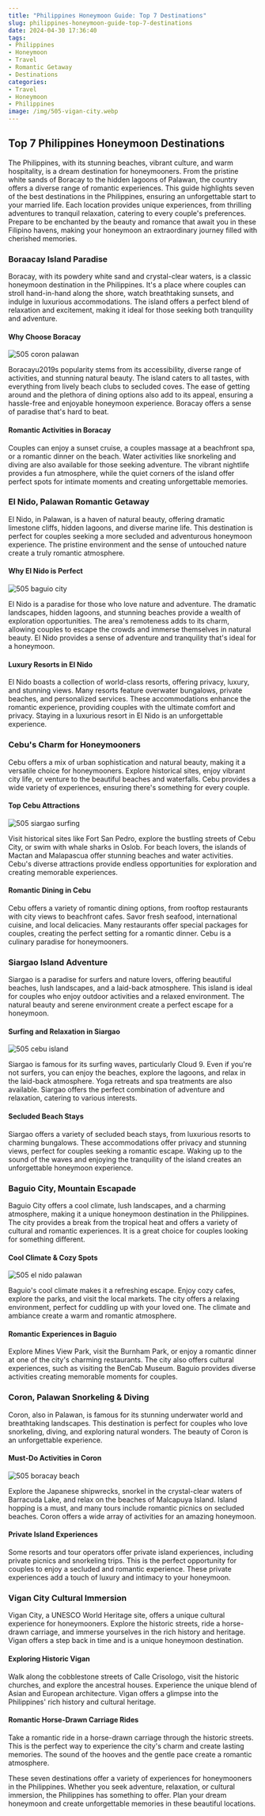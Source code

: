 ```yaml
---
title: "Philippines Honeymoon Guide: Top 7 Destinations"
slug: philippines-honeymoon-guide-top-7-destinations
date: 2024-04-30 17:36:40
tags:
- Philippines
- Honeymoon
- Travel
- Romantic Getaway
- Destinations
categories:
- Travel
- Honeymoon
- Philippines
image: /img/505-vigan-city.webp 
---
```

## Top 7 Philippines Honeymoon Destinations

The Philippines, with its stunning beaches, vibrant culture, and warm hospitality, is a dream destination for honeymooners. From the pristine white sands of Boracay to the hidden lagoons of Palawan, the country offers a diverse range of romantic experiences. This guide highlights seven of the best destinations in the Philippines, ensuring an unforgettable start to your married life. Each location provides unique experiences, from thrilling adventures to tranquil relaxation, catering to every couple's preferences. Prepare to be enchanted by the beauty and romance that await you in these Filipino havens, making your honeymoon an extraordinary journey filled with cherished memories.

### Boraacay Island Paradise

Boracay, with its powdery white sand and crystal-clear waters, is a classic honeymoon destination in the Philippines. It's a place where couples can stroll hand-in-hand along the shore, watch breathtaking sunsets, and indulge in luxurious accommodations. The island offers a perfect blend of relaxation and excitement, making it ideal for those seeking both tranquility and adventure.

#### Why Choose Boracay

![505 coron palawan](/img/505-coron-palawan.webp)

Boracayu2019s popularity stems from its accessibility, diverse range of activities, and stunning natural beauty. The island caters to all tastes, with everything from lively beach clubs to secluded coves. The ease of getting around and the plethora of dining options also add to its appeal, ensuring a hassle-free and enjoyable honeymoon experience. Boracay offers a sense of paradise that's hard to beat.

#### Romantic Activities in Boracay

Couples can enjoy a sunset cruise, a couples massage at a beachfront spa, or a romantic dinner on the beach. Water activities like snorkeling and diving are also available for those seeking adventure. The vibrant nightlife provides a fun atmosphere, while the quiet corners of the island offer perfect spots for intimate moments and creating unforgettable memories.

### El Nido, Palawan Romantic Getaway

El Nido, in Palawan, is a haven of natural beauty, offering dramatic limestone cliffs, hidden lagoons, and diverse marine life. This destination is perfect for couples seeking a more secluded and adventurous honeymoon experience. The pristine environment and the sense of untouched nature create a truly romantic atmosphere.

#### Why El Nido is Perfect

![505 baguio city](/img/505-baguio-city.webp)

El Nido is a paradise for those who love nature and adventure. The dramatic landscapes, hidden lagoons, and stunning beaches provide a wealth of exploration opportunities. The area's remoteness adds to its charm, allowing couples to escape the crowds and immerse themselves in natural beauty. El Nido provides a sense of adventure and tranquility that's ideal for a honeymoon.

#### Luxury Resorts in El Nido

El Nido boasts a collection of world-class resorts, offering privacy, luxury, and stunning views. Many resorts feature overwater bungalows, private beaches, and personalized services. These accommodations enhance the romantic experience, providing couples with the ultimate comfort and privacy. Staying in a luxurious resort in El Nido is an unforgettable experience.

### Cebu's Charm for Honeymooners

Cebu offers a mix of urban sophistication and natural beauty, making it a versatile choice for honeymooners. Explore historical sites, enjoy vibrant city life, or venture to the beautiful beaches and waterfalls. Cebu provides a wide variety of experiences, ensuring there's something for every couple.

#### Top Cebu Attractions

![505 siargao surfing](/img/505-siargao-surfing.webp)

Visit historical sites like Fort San Pedro, explore the bustling streets of Cebu City, or swim with whale sharks in Oslob. For beach lovers, the islands of Mactan and Malapascua offer stunning beaches and water activities. Cebu's diverse attractions provide endless opportunities for exploration and creating memorable experiences.

#### Romantic Dining in Cebu

Cebu offers a variety of romantic dining options, from rooftop restaurants with city views to beachfront cafes. Savor fresh seafood, international cuisine, and local delicacies. Many restaurants offer special packages for couples, creating the perfect setting for a romantic dinner. Cebu is a culinary paradise for honeymooners.

### Siargao Island Adventure

Siargao is a paradise for surfers and nature lovers, offering beautiful beaches, lush landscapes, and a laid-back atmosphere. This island is ideal for couples who enjoy outdoor activities and a relaxed environment. The natural beauty and serene environment create a perfect escape for a honeymoon.

#### Surfing and Relaxation in Siargao

![505 cebu island](/img/505-cebu-island.webp)

Siargao is famous for its surfing waves, particularly Cloud 9. Even if you're not surfers, you can enjoy the beaches, explore the lagoons, and relax in the laid-back atmosphere. Yoga retreats and spa treatments are also available. Siargao offers the perfect combination of adventure and relaxation, catering to various interests.

#### Secluded Beach Stays

Siargao offers a variety of secluded beach stays, from luxurious resorts to charming bungalows. These accommodations offer privacy and stunning views, perfect for couples seeking a romantic escape. Waking up to the sound of the waves and enjoying the tranquility of the island creates an unforgettable honeymoon experience.

### Baguio City, Mountain Escapade

Baguio City offers a cool climate, lush landscapes, and a charming atmosphere, making it a unique honeymoon destination in the Philippines. The city provides a break from the tropical heat and offers a variety of cultural and romantic experiences. It is a great choice for couples looking for something different.

#### Cool Climate & Cozy Spots

![505 el nido palawan](/img/505-el-nido-palawan.webp)

Baguio's cool climate makes it a refreshing escape. Enjoy cozy cafes, explore the parks, and visit the local markets. The city offers a relaxing environment, perfect for cuddling up with your loved one. The climate and ambiance create a warm and romantic atmosphere.

#### Romantic Experiences in Baguio

Explore Mines View Park, visit the Burnham Park, or enjoy a romantic dinner at one of the city's charming restaurants. The city also offers cultural experiences, such as visiting the BenCab Museum. Baguio provides diverse activities creating memorable moments for couples.

### Coron, Palawan Snorkeling & Diving

Coron, also in Palawan, is famous for its stunning underwater world and breathtaking landscapes. This destination is perfect for couples who love snorkeling, diving, and exploring natural wonders. The beauty of Coron is an unforgettable experience.

#### Must-Do Activities in Coron

![505 boracay beach](/img/505-boracay-beach.webp)

Explore the Japanese shipwrecks, snorkel in the crystal-clear waters of Barracuda Lake, and relax on the beaches of Malcapuya Island. Island hopping is a must, and many tours include romantic picnics on secluded beaches. Coron offers a wide array of activities for an amazing honeymoon.

#### Private Island Experiences

Some resorts and tour operators offer private island experiences, including private picnics and snorkeling trips. This is the perfect opportunity for couples to enjoy a secluded and romantic experience. These private experiences add a touch of luxury and intimacy to your honeymoon.

### Vigan City Cultural Immersion

Vigan City, a UNESCO World Heritage site, offers a unique cultural experience for honeymooners. Explore the historic streets, ride a horse-drawn carriage, and immerse yourselves in the rich history and heritage. Vigan offers a step back in time and is a unique honeymoon destination.

#### Exploring Historic Vigan

Walk along the cobblestone streets of Calle Crisologo, visit the historic churches, and explore the ancestral houses. Experience the unique blend of Asian and European architecture. Vigan offers a glimpse into the Philippines' rich history and cultural heritage.

#### Romantic Horse-Drawn Carriage Rides

Take a romantic ride in a horse-drawn carriage through the historic streets. This is the perfect way to experience the city's charm and create lasting memories. The sound of the hooves and the gentle pace create a romantic atmosphere.

These seven destinations offer a variety of experiences for honeymooners in the Philippines. Whether you seek adventure, relaxation, or cultural immersion, the Philippines has something to offer. Plan your dream honeymoon and create unforgettable memories in these beautiful locations.

